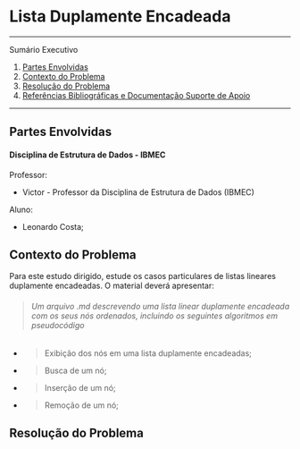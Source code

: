 
# Lista Duplamente Encadeada


*******

Sumário Executivo
1. [Partes Envolvidas](#partesenvolvidas)
2. [Contexto do Problema](#contextoproblema)
3. [Resolução do Problema](#final)
4. [Referências Bibliográficas e Documentação Suporte de Apoio](#ref)

*******


<div id='partesenvolvidas'/> 

## Partes Envolvidas

#### Disciplina de Estrutura de Dados - IBMEC

Professor:

- Victor - Professor da Disciplina de Estrutura de Dados (IBMEC)

Aluno:

- Leonardo Costa;

<div id='contextoproblema'/> 

## Contexto do Problema

Para este estudo dirigido, estude os casos particulares de listas lineares duplamente encadeadas. O material deverá apresentar:


> ###### Um arquivo .md descrevendo uma lista linear duplamente encadeada com os seus nós ordenados, incluindo os seguintes algoritmos em pseudocódigo
- > Exibição dos nós em uma lista duplamente encadeadas;
- > Busca de um nó;
- > Inserção de um nó;
- > Remoção de um nó;

<div id='resolucao'/>

## Resolução do Problema